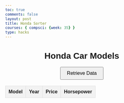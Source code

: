 ```yaml
---
toc: true
comments: false
layout: post
title: Honda Sorter
courses: { compsci: {week: 35} }
type: hacks
---
```


<html lang="en">
<head>
    <meta charset="UTF-8">
    <meta name="viewport" content="width=device-width, initial-scale=1.0">
    <title>Honda Car Models</title>
    <style>
        body {
            font-family: Arial, sans-serif;
            margin: 20px;
        }
        h1 {
            text-align: center;
        }
        table {
            width: 100%;
            border-collapse: collapse;
            margin: 20px 0;
        }
        th, td {
            padding: 10px;
            border: 1px solid #ddd;
            text-align: left;
        }
        th {
            cursor: pointer;
            background-color: #f2f2f2;
        }
        th:hover {
            background-color: #ddd;
        }
        th.sort-asc:after {
            content: " ▲";
        }
        th.sort-desc:after {
            content: " ▼";
        }
        button {
            display: block;
            margin: 20px auto;
            padding: 10px 20px;
            font-size: 16px;
            cursor: pointer;
        }
    </style>
</head>
<body>
    <h1>Honda Car Models</h1>
    <button id="fetchDataBtn">Retrieve Data</button>
    <table id="carTable">
        <thead>
            <tr>
                <th onclick="sortTable('model_name')">Model</th>
                <th onclick="sortTable('year')">Year</th>
                <th onclick="sortTable('price')">Price</th>
                <th onclick="sortTable('horsepower')">Horsepower</th>
            </tr>
        </thead>
        <tbody>
            <!-- Data will be inserted here -->
        </tbody>
    </table>
    <script>
        document.getElementById('fetchDataBtn').addEventListener('click', fetchCarData);
        let currentSortColumn = '';
        let currentSortOrder = 'asc'; 
        function fetchCarData() {
            fetch('http://127.0.0.1:5000/cars/honda')
                .then(response => response.json())
                .then(data => {
                    populateTable(data);
                })
                .catch(error => {
                    console.error('Error fetching data:', error);
                });
        }
        function sortTable(column) {
            if (currentSortColumn === column) {
                currentSortOrder = currentSortOrder === 'asc' ? 'desc' : 'asc';
            } else {
                currentSortColumn = column;
                currentSortOrder = 'asc';
            }
            fetch(`http://127.0.0.1:5000/sort_cars/honda?sort_by=${column}&order=${currentSortOrder}`)
                .then(response => response.json())
                .then(data => {
                    populateTable(data);
                    updateSortIndicators(column);
                })
                .catch(error => {
                    console.error('Error sorting data:', error);
                });
        }
        function populateTable(data) {
            const tableBody = document.getElementById('carTable').getElementsByTagName('tbody')[0];
            tableBody.innerHTML = ''; // Clear previous data
            data.forEach(car => {
                const row = tableBody.insertRow();
                row.insertCell(0).innerText = car.model_name;
                row.insertCell(1).innerText = car.year;
                row.insertCell(2).innerText = `$${car.price.toFixed(2)}`;
                row.insertCell(3).innerText = car.horsepower;
            });
        }
        function updateSortIndicators(column) {
            const ths = document.querySelectorAll("#carTable th");
            ths.forEach(th => {
                th.classList.remove("sort-asc", "sort-desc");
            });
            const sortedTh = Array.from(ths).find(th => th.innerText.toLowerCase() === column);
            if (sortedTh) {
                sortedTh.classList.add(currentSortOrder === 'asc' ? 'sort-asc' : 'sort-desc');
            }
        }
    </script>
</body>
</html>
